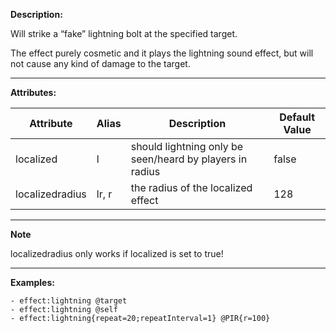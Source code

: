 **Description:** 

Will strike a “fake” lightning bolt at the specified target. 

The effect purely cosmetic and it plays the lightning sound effect, but will not cause any kind of damage to the target.

---

**Attributes:**

| Attribute       | Alias     | Description                                              | Default Value |
| --------------- | --------- | -------------------------------------------------------- | ------------- |
| localized       | l         | should lightning only be seen/heard by players in radius | false         |
| localizedradius | lr, r     | the radius of the localized effect                       | 128           |

---

**Note**

localizedradius only works if localized is set to true!

---

**Examples:**

```
- effect:lightning @target
- effect:lightning @self
- effect:lightning{repeat=20;repeatInterval=1} @PIR{r=100}
```